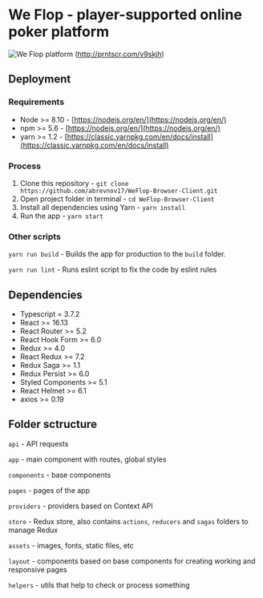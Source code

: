 # We Flop - player-supported online poker platform
![We Flop platform](https://i.imgur.com/g0pqt8S.png) (http://prntscr.com/v9skjh)
## Deployment

### Requirements
 - Node >= 8.10 - [https://nodejs.org/en/](https://nodejs.org/en/)
 - npm >= 5.6 - [https://nodejs.org/en/](https://nodejs.org/en/)
 - yarn >= 1.2 - [https://classic.yarnpkg.com/en/docs/install](https://classic.yarnpkg.com/en/docs/install)

### Process
 1. Clone this repository - `git clone https://github.com/abrevnov17/WeFlop-Browser-Client.git`
 2. Open project folder in terminal - `cd WeFlop-Browser-Client`
 3. Install all dependencies using Yarn - `yarn install`
 4. Run the app - `yarn start`

### Other scripts
`yarn run build` - Builds the app for production to the `build` folder.

`yarn run lint` - Runs eslint script to fix the code by eslint rules

## Dependencies
- Typescript = 3.7.2
- React >= 16.13
- React Router >= 5.2
- React Hook Form >= 6.0
- Redux >= 4.0
- React Redux >= 7.2
- Redux Saga >= 1.1
- Redux Persist >= 6.0
- Styled Components >= 5.1
- React Helmet >= 6.1 
- axios >= 0.19

## Folder sctructure
`api` - API requests

`app` - main component with routes, global styles

`components` - base components

`pages` - pages of the app

`providers` - providers based on Context API

`store` - Redux store, also contains `actions`, `reducers` and `sagas` folders to manage Redux 

`assets` - images, fonts, static files, etc

`layout` - components based on base components for creating working and responsive pages

`helpers` - utils that help to check or process something

